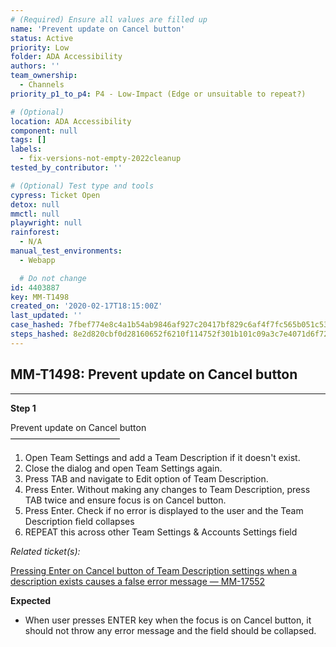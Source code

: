 ```yaml
---
# (Required) Ensure all values are filled up
name: 'Prevent update on Cancel button'
status: Active
priority: Low
folder: ADA Accessibility
authors: ''
team_ownership:
  - Channels
priority_p1_to_p4: P4 - Low-Impact (Edge or unsuitable to repeat?)

# (Optional)
location: ADA Accessibility
component: null
tags: []
labels:
  - fix-versions-not-empty-2022cleanup
tested_by_contributor: ''

# (Optional) Test type and tools
cypress: Ticket Open
detox: null
mmctl: null
playwright: null
rainforest:
  - N/A
manual_test_environments:
  - Webapp

  # Do not change
id: 4403887
key: MM-T1498
created_on: '2020-02-17T18:15:00Z'
last_updated: ''
case_hashed: 7fbef774e8c4a1b54ab9846af927c20417bf829c6af4f7fc565b051c538db4c78ab6178e348f7ec4bfa08c6f5ffc0558
steps_hashed: 8e2d820cbf0d28160652f6210f114752f301b101c09a3c7e4071d6f72d95e451ede516b66d1f7861d402066af6ec5acf
---
```


<!-- (Auto-generated) Based on frontmatter's "key" and "name" -->

## MM-T1498: Prevent update on Cancel button

---

**Step 1**

Prevent update on Cancel button\
–––––––––––––––––––––––––

1. Open Team Settings and add a Team Description if it doesn't exist.
2. Close the dialog and open Team Settings again.
3. Press TAB and navigate to Edit option of Team Description.
4. Press Enter. Without making any changes to Team Description, press TAB twice and ensure focus is on Cancel button.
5. Press Enter. Check if no error is displayed to the user and the Team Description field collapses
6. REPEAT this across other Team Settings & Accounts Settings field

_Related ticket(s):_

[Pressing Enter on Cancel button of Team Description settings when a description exists causes a false error message — MM-17552](https://mattermost.atlassian.net/browse/MM-17552)

**Expected**

- When user presses ENTER key when the focus is on Cancel button, it should not throw any error message and the field should be collapsed.
